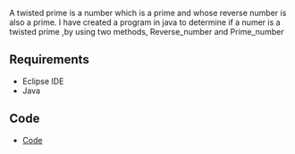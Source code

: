A twisted prime is a number which is a prime and whose reverse number is also a prime. I have created a program in java to determine if a numer is a twisted prime ,by 
using two methods, Reverse_number and Prime_number



## Requirements
* Eclipse IDE
* Java

## Code 

* [Code](code/Test.class)
